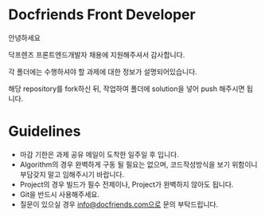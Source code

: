 # Docfriends Front Developer

안녕하세요

닥프렌즈 프론트엔드개발자 채용에 지원해주셔서 감사합니다.

각 폴더에는 수행하셔야 할 과제에 대한 정보가 설명되어있습니다.

해당 repository를 fork하신 뒤, 작업하여 폴더에 solution을 넣어 push 해주시면 됩니다.

# Guidelines
* 마감 기한은 과제 공유 메일이 도착한 일주일 후 입니다.
* Algorithm의 경우 완벽하게 구동 될 필요는 없으며, 코드작성방식을 보기 위함이니 부담갖지 말고 임해주시기 바랍니다.
* Project의 경우 빌드가 필수 전제이나, Project가 완벽하지 않아도 됩니다.
* Git을 반드시 사용해주세요.
* 질문이 있으실 경우 info@docfriends.com으로 문의 부탁드립니다.